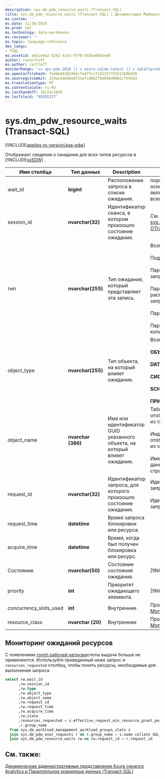 ```yaml
---
description: sys.dm_pdw_resource_waits (Transact-SQL)
title: sys.dm_pdw_resource_waits (Transact-SQL) | Документация Майкрософт
ms.custom: ''
ms.date: 11/26/2019
ms.prod: sql
ms.technology: data-warehouse
ms.reviewer: ''
ms.topic: language-reference
dev_langs:
- TSQL
ms.assetid: a43ce9a2-5261-41e3-97f0-555ba05ebed9
author: ronortloff
ms.author: rortloff
monikerRange: '>= aps-pdw-2016 || = azure-sqldw-latest || = sqlallproducts-allversions'
ms.openlocfilehash: fad0e8410294ecfe477ccf24215772531260bd50
ms.sourcegitcommit: 22dacedeb6e8721e7cdb6279a946d4002cfb5da3
ms.translationtype: MT
ms.contentlocale: ru-RU
ms.lasthandoff: 10/14/2020
ms.locfileid: "92035227"
---
```

# <a name="sysdm_pdw_resource_waits-transact-sql"></a>sys.dm_pdw_resource_waits (Transact-SQL)
[!INCLUDE[applies-to-version/asa-pdw](../../includes/applies-to-version/asa-pdw.md)]

  Отображает сведения о ожидании для всех типов ресурсов в [!INCLUDE[ssSDW](../../includes/sssdw-md.md)] .  
  
|Имя столбца|Тип данных|Description|Диапазон|  
|-----------------|---------------|-----------------|-----------|  
|wait_id|**bigint**|Расположение запроса в списке ожидания.|порядковый номер, основанный на 0. Оно не является уникальным для всех записей ожидания.|  
|session_id|**nvarchar(32)**|Идентификатор сеанса, в котором произошло состояние ожидания.|См. session_id в [sys.dm_pdw_exec_sessions &#40;&#41;Transact-SQL ](../../relational-databases/system-dynamic-management-views/sys-dm-pdw-exec-sessions-transact-sql.md).|  
|тип|**nvarchar(255)**|Тип ожидания, который представляет эта запись.|Возможные значения:<br /><br /> Подключение<br /><br /> Параллельные локальные запросы<br /><br /> Параллелизм распределенных запросов<br /><br /> Параллелизм DMS<br /><br /> Параллелизм резервного копирования|  
|object_type|**nvarchar(255)**|Тип объекта, на который влияет ожидание.|Возможные значения:<br /><br /> **ОБЪЕКТАМИ**<br /><br /> **DATABASE**<br /><br /> **СИСТЕМОЙ**<br /><br /> **SCHEMA**<br /><br /> **ПРИКЛАД**|  
|object_name|**nvarchar (386)**|Имя или идентификатор GUID указанного объекта, на который влияет ожидание.|Таблицы и представления отображаются с именами из трех частей.<br /><br /> Индексы и статистика отображаются с именами из четырех частей.<br /><br /> Имена, участники и базы данных являются строковыми именами.|  
|request_id|**nvarchar(32)**|Идентификатор запроса, для которого произошло состояние ожидания.|Идентификатор Кид запроса.<br /><br /> Идентификатор GUID для запросов загрузки.|  
|request_time|**datetime**|Время запроса блокировки или ресурса.||  
|acquire_time|**datetime**|Время, когда был получен блокировка или ресурс.||  
|Состояние|**nvarchar(50)**|Состояние состояния ожидания.|[!INCLUDE[ssInfoNA](../../includes/ssinfona-md.md)]|  
|priority|**int**|Приоритет ожидающего элемента.|[!INCLUDE[ssInfoNA](../../includes/ssinfona-md.md)]|  
|concurrency_slots_used|**int**|Внутренние|Просмотреть [ресурс Monitor ожидает](#monitor-resource-waits) ниже|  
|resource_class|**nvarchar (20)**|Внутренние |Просмотреть [ресурс Monitor ожидает](#monitor-resource-waits) ниже|  
  
## <a name="monitor-resource-waits"></a>Мониторинг ожиданий ресурсов 
С появлением [групп рабочей нагрузки](/azure/sql-data-warehouse/sql-data-warehouse-workload-isolation)слоты выдачи больше не применяются.  Используйте приведенный ниже запрос и `resources_requested` столбец, чтобы понять ресурсы, необходимые для выполнения запроса.

```sql
select rw.wait_id
      ,rw.session_id
      ,rw.type
      ,rw.object_type
      ,rw.object_name
      ,rw.request_id
      ,rw.request_time
      ,rw.acquire_time
      ,rw.state
      ,resources_requested = s.effective_request_min_resource_grant_percent
      ,r.group_name
  from sys.dm_workload_management_workload_groups_stats s
  join sys.dm_pdw_exec_requests r on r.group_name = s.name collate SQL_Latin1_General_CP1_CI_AS
  join sys.dm_pdw_resource_waits rw on rw.request_id = r.request_id
```

## <a name="see-also"></a>См. также:  
 [Динамические административные представления Azure синапсе Analytics и Параллельное хранилище данных &#40;Transact-SQL&#41;](../../relational-databases/system-dynamic-management-views/sql-and-parallel-data-warehouse-dynamic-management-views.md)  
  

